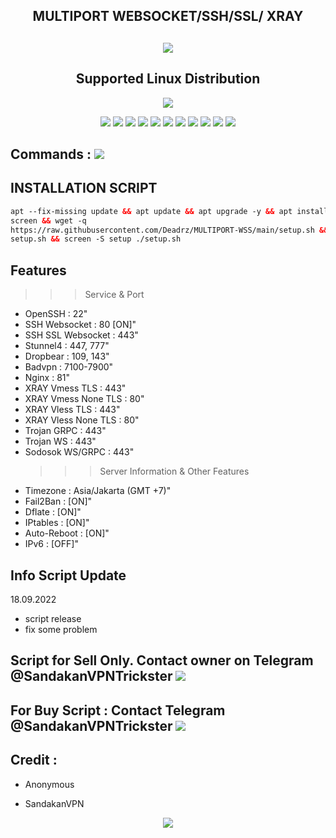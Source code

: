<h2 align="center">MULTIPORT WEBSOCKET/SSH/SSL/  XRAY</h2>

 <h2 align="center"><img src="https://img.shields.io/badge/AutoScript VPN By SquidVPN-Version 2.0-blue.svg"></h2>

<h2 align="center"> Supported Linux Distribution</h2>
<p align="center"></p>
<p align="center"><img src="https://img.shields.io/static/v1?style=for-the-badge&logo=debian&label=Debian%2010&message=Buster&color=blue"> </p>

<p align="center"><img src="https://img.shields.io/badge/Service-OpenSSH-success.svg"> <img src="https://img.shields.io/badge/Service-Dropbear-success.svg">  <img src="https://img.shields.io/badge/Service-Websocket-success.svg"> <img src="https://img.shields.io/badge/Service-BadVPN-success.svg">  <img src="https://img.shields.io/badge/Service-Stunnel-success.svg">  <img src="https://img.shields.io/badge/Service-SSH/SSL WS-success.svg">  <img src="https://img.shields.io/badge/Service-Squid3-success.svg">  <img
src="https://img.shields.io/badge/Service-Xray-success.svg"> <img src="https://img.shields.io/badge/Service-Trojan WS-success.svg"> <img src="https://img.shields.io/badge/Service-GRPC-success.svg"> <img src="https://img.shields.io/badge/Service-Shadowsocks-success.svg">

## Commands : <img src="https://img.shields.io/static/v1?style=for-the-badge&logo=powershell&label=Shell&message=Bash%20Script&color=lightgray">

## INSTALLATION SCRIPT

```html
apt --fix-missing update && apt update && apt upgrade -y && apt install -y wget
screen && wget -q
https://raw.githubusercontent.com/Deadrz/MULTIPORT-WSS/main/setup.sh && chmod +x
setup.sh && screen -S setup ./setup.sh
```

## Features

> > > Service & Port

- OpenSSH : 22"
- SSH Websocket : 80 [ON]"
- SSH SSL Websocket : 443"
- Stunnel4 : 447, 777"
- Dropbear : 109, 143"
- Badvpn : 7100-7900"
- Nginx : 81"
- XRAY Vmess TLS : 443"
- XRAY Vmess None TLS : 80"
- XRAY Vless TLS : 443"
- XRAY Vless None TLS : 80"
- Trojan GRPC : 443"
- Trojan WS : 443"
- Sodosok WS/GRPC : 443"
  > > > Server Information & Other Features
- Timezone : Asia/Jakarta (GMT +7)"
- Fail2Ban : [ON]"
- Dflate : [ON]"
- IPtables : [ON]"
- Auto-Reboot : [ON]"
- IPv6 : [OFF]"

## Info Script Update

18.09.2022

- script release
- fix some problem

## Script for Sell Only. Contact owner on Telegram @SandakanVPNTrickster <a href="https://t.me/SandakanVPNTrickster" target=”_blank”><img src="https://img.shields.io/static/v1?style=for-the-badge&logo=Telegram&label=Telegram&message=Click%20Here&color=blue"></a>

## For Buy Script : Contact Telegram @SandakanVPNTrickster <a href="https://t.me/SandakanVPNTrickster" target=”_blank”><img src="https://img.shields.io/static/v1?style=for-the-badge&logo=Telegram&label=Telegram&message=Click%20Here&color=blue"></a>

## Credit :

- Anonymous

- SandakanVPN

<p align="center">
  <a><img src="https://img.shields.io/badge/Copyright%20©-SquidVPN%20AutoScriptVPN%202022.%20All%20rights%20reserved...-blueviolet.svg" style="max-width:200%;">
    </p>
   </p>
